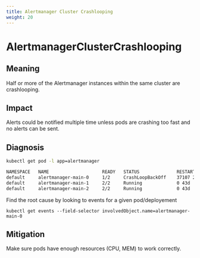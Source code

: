 ```yaml
---
title: Alertmanager Cluster Crashlooping
weight: 20
---
```


# AlertmanagerClusterCrashlooping

## Meaning

Half or more of the Alertmanager instances within the same cluster are
crashlooping.

## Impact

Alerts could be notified multiple time unless pods are crashing too fast
and no alerts can be sent.

## Diagnosis

```bash
kubectl get pod -l app=alertmanager

NAMESPACE   NAME                    READY   STATUS              RESTARTS    AGE
default     alertmanager-main-0     1/2     CrashLoopBackOff    37107 2d
default     alertmanager-main-1     2/2     Running             0 43d
default     alertmanager-main-2     2/2     Running             0 43d 
```

Find the root cause by looking to events for a given pod/deployement

```
kubectl get events --field-selector involvedObject.name=alertmanager-main-0
```

## Mitigation

Make sure pods have enough resources (CPU, MEM) to work correctly.

